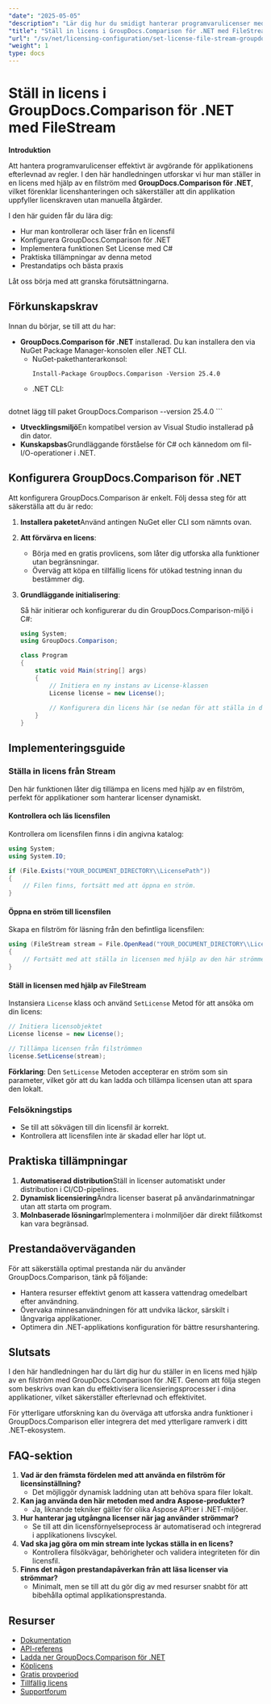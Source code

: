 ```yaml
---
"date": "2025-05-05"
"description": "Lär dig hur du smidigt hanterar programvarulicenser med GroupDocs.Comparison för .NET med hjälp av filströmmar. Den här guiden ger kodexempel och bästa praxis."
"title": "Ställ in licens i GroupDocs.Comparison för .NET med FileStream"
"url": "/sv/net/licensing-configuration/set-license-file-stream-groupdocs-comparison-dotnet/"
"weight": 1
type: docs
---
```

# Ställ in licens i GroupDocs.Comparison för .NET med FileStream

**Introduktion**

Att hantera programvarulicenser effektivt är avgörande för applikationens efterlevnad av regler. I den här handledningen utforskar vi hur man ställer in en licens med hjälp av en filström med **GroupDocs.Comparison för .NET**, vilket förenklar licenshanteringen och säkerställer att din applikation uppfyller licenskraven utan manuella åtgärder.

I den här guiden får du lära dig:
- Hur man kontrollerar och läser från en licensfil
- Konfigurera GroupDocs.Comparison för .NET
- Implementera funktionen Set License med C#
- Praktiska tillämpningar av denna metod
- Prestandatips och bästa praxis

Låt oss börja med att granska förutsättningarna.

## Förkunskapskrav

Innan du börjar, se till att du har:
- **GroupDocs.Comparison för .NET** installerad. Du kan installera den via NuGet Package Manager-konsolen eller .NET CLI.
  - NuGet-pakethanterarkonsol:
    ```shell
    Install-Package GroupDocs.Comparison -Version 25.4.0
    ```
  - .NET CLI:
    ```bash
dotnet lägg till paket GroupDocs.Comparison --version 25.4.0
    ```
- **Utvecklingsmiljö**En kompatibel version av Visual Studio installerad på din dator.
- **Kunskapsbas**Grundläggande förståelse för C# och kännedom om fil-I/O-operationer i .NET.

## Konfigurera GroupDocs.Comparison för .NET

Att konfigurera GroupDocs.Comparison är enkelt. Följ dessa steg för att säkerställa att du är redo:

1. **Installera paketet**Använd antingen NuGet eller CLI som nämnts ovan.
2. **Att förvärva en licens**:
   - Börja med en gratis provlicens, som låter dig utforska alla funktioner utan begränsningar.
   - Överväg att köpa en tillfällig licens för utökad testning innan du bestämmer dig.
3. **Grundläggande initialisering**:

    Så här initierar och konfigurerar du din GroupDocs.Comparison-miljö i C#:

    ```csharp
    using System;
    using GroupDocs.Comparison;

    class Program
    {
        static void Main(string[] args)
        {
            // Initiera en ny instans av License-klassen
            License license = new License();
            
            // Konfigurera din licens här (se nedan för att ställa in den från streamen)
        }
    }
    ```

## Implementeringsguide

### Ställa in licens från Stream

Den här funktionen låter dig tillämpa en licens med hjälp av en filström, perfekt för applikationer som hanterar licenser dynamiskt.

#### Kontrollera och läs licensfilen

Kontrollera om licensfilen finns i din angivna katalog:

```csharp
using System;
using System.IO;

if (File.Exists("YOUR_DOCUMENT_DIRECTORY\\LicensePath"))
{
    // Filen finns, fortsätt med att öppna en ström.
}
```

#### Öppna en ström till licensfilen

Skapa en filström för läsning från den befintliga licensfilen:

```csharp
using (FileStream stream = File.OpenRead("YOUR_DOCUMENT_DIRECTORY\\LicensePath"))
{
    // Fortsätt med att ställa in licensen med hjälp av den här strömmen.
}
```

#### Ställ in licensen med hjälp av FileStream

Instansiera `License` klass och använd `SetLicense` Metod för att ansöka om din licens:

```csharp
// Initiera licensobjektet
License license = new License();

// Tillämpa licensen från filströmmen
license.SetLicense(stream);
```

**Förklaring**: Den `SetLicense` Metoden accepterar en ström som sin parameter, vilket gör att du kan ladda och tillämpa licensen utan att spara den lokalt.

### Felsökningstips

- Se till att sökvägen till din licensfil är korrekt.
- Kontrollera att licensfilen inte är skadad eller har löpt ut.

## Praktiska tillämpningar

1. **Automatiserad distribution**Ställ in licenser automatiskt under distribution i CI/CD-pipelines.
2. **Dynamisk licensiering**Ändra licenser baserat på användarinmatningar utan att starta om program.
3. **Molnbaserade lösningar**Implementera i molnmiljöer där direkt filåtkomst kan vara begränsad.

## Prestandaöverväganden

För att säkerställa optimal prestanda när du använder GroupDocs.Comparison, tänk på följande:
- Hantera resurser effektivt genom att kassera vattendrag omedelbart efter användning.
- Övervaka minnesanvändningen för att undvika läckor, särskilt i långvariga applikationer.
- Optimera din .NET-applikations konfiguration för bättre resurshantering.

## Slutsats

I den här handledningen har du lärt dig hur du ställer in en licens med hjälp av en filström med GroupDocs.Comparison för .NET. Genom att följa stegen som beskrivs ovan kan du effektivisera licensieringsprocesser i dina applikationer, vilket säkerställer efterlevnad och effektivitet.

För ytterligare utforskning kan du överväga att utforska andra funktioner i GroupDocs.Comparison eller integrera det med ytterligare ramverk i ditt .NET-ekosystem.

## FAQ-sektion

1. **Vad är den främsta fördelen med att använda en filström för licensinställning?**
   - Det möjliggör dynamisk laddning utan att behöva spara filer lokalt.
2. **Kan jag använda den här metoden med andra Aspose-produkter?**
   - Ja, liknande tekniker gäller för olika Aspose API:er i .NET-miljöer.
3. **Hur hanterar jag utgångna licenser när jag använder strömmar?**
   - Se till att din licensförnyelseprocess är automatiserad och integrerad i applikationens livscykel.
4. **Vad ska jag göra om min stream inte lyckas ställa in en licens?**
   - Kontrollera filsökvägar, behörigheter och validera integriteten för din licensfil.
5. **Finns det någon prestandapåverkan från att läsa licenser via strömmar?**
   - Minimalt, men se till att du gör dig av med resurser snabbt för att bibehålla optimal applikationsprestanda.

## Resurser

- [Dokumentation](https://docs.groupdocs.com/comparison/net/)
- [API-referens](https://reference.groupdocs.com/comparison/net/)
- [Ladda ner GroupDocs.Comparison för .NET](https://releases.groupdocs.com/comparison/net/)
- [Köplicens](https://purchase.groupdocs.com/buy)
- [Gratis provperiod](https://releases.groupdocs.com/comparison/net/)
- [Tillfällig licens](https://purchase.groupdocs.com/temporary-license/)
- [Supportforum](https://forum.groupdocs.com/c/comparison/)